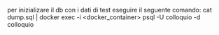 per inizializare il db con i dati di test eseguire il seguente comando:
cat dump.sql | docker exec -i <docker_container> psql -U colloquio -d colloquio